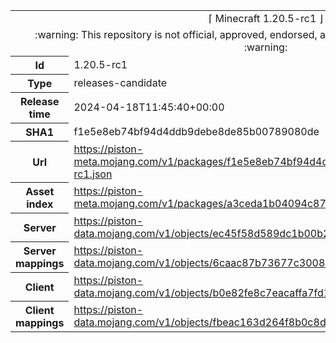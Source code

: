 <html><table>
<tr><td colspan="2" align="center"><img width="0" height="0"><br/>⌈ Minecraft 1.20.5-rc1 ⌋<br/><img width="0" height="0"></td></tr>
<tr><td colspan="2" align="center"><img width="0" height="0"><br/>
:warning: This repository is not official, approved, endorsed, associated or connected with Mojang :warning:
<br/><img width="0" height="0"></td></tr>
<tr><th>Id</th><td>1.20.5-rc1</td></tr>
<tr><th>Type</th><td>releases-candidate</td></tr>
<tr><th>Release time</th><td>2024-04-18T11:45:40+00:00</td></tr>
<tr><th>SHA1</th><td>f1e5e8eb74bf94d4ddb9debe8de85b00789080de</td></tr>
<tr><th>Url</th><td><a href="https://piston-meta.mojang.com/v1/packages/f1e5e8eb74bf94d4ddb9debe8de85b00789080de/1.20.5-rc1.json">https://piston-meta.mojang.com/v1/packages/f1e5e8eb74bf94d4ddb9debe8de85b00789080de/1.20.5-rc1.json</a></td></tr>
<tr><th>Asset index</th><td><a href="https://piston-meta.mojang.com/v1/packages/a3ceda1b04094c87100e340ed832b4c377c1a324/16.json">https://piston-meta.mojang.com/v1/packages/a3ceda1b04094c87100e340ed832b4c377c1a324/16.json</a></td></tr>
<tr><th>Server</th><td><a href="https://piston-data.mojang.com/v1/objects/ec45f58d589dc1b00b25c6798dd10d2af70867e5/server.jar">https://piston-data.mojang.com/v1/objects/ec45f58d589dc1b00b25c6798dd10d2af70867e5/server.jar</a></td></tr>
<tr><th>Server mappings</th><td><a href="https://piston-data.mojang.com/v1/objects/6caac87b73677c3008248abe12ecbd74f667927c/server.txt">https://piston-data.mojang.com/v1/objects/6caac87b73677c3008248abe12ecbd74f667927c/server.txt</a></td></tr>
<tr><th>Client</th><td><a href="https://piston-data.mojang.com/v1/objects/b0e82fe8c7eacaffa7fd1ecfaa72148df80aca6c/client.jar">https://piston-data.mojang.com/v1/objects/b0e82fe8c7eacaffa7fd1ecfaa72148df80aca6c/client.jar</a></td></tr>
<tr><th>Client mappings</th><td><a href="https://piston-data.mojang.com/v1/objects/fbeac163d264f8b0c8d2d9414a37cd8f302ccf99/client.txt">https://piston-data.mojang.com/v1/objects/fbeac163d264f8b0c8d2d9414a37cd8f302ccf99/client.txt</a></td></tr>
</table></html>